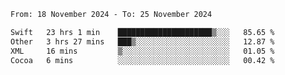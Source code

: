 
<!--START_SECTION:waka-->

```txt
From: 18 November 2024 - To: 25 November 2024

Swift   23 hrs 1 min    █████████████████████▒░░░   85.65 %
Other   3 hrs 27 mins   ███▒░░░░░░░░░░░░░░░░░░░░░   12.87 %
XML     16 mins         ▒░░░░░░░░░░░░░░░░░░░░░░░░   01.05 %
Cocoa   6 mins          ░░░░░░░░░░░░░░░░░░░░░░░░░   00.42 %
```

<!--END_SECTION:waka-->
